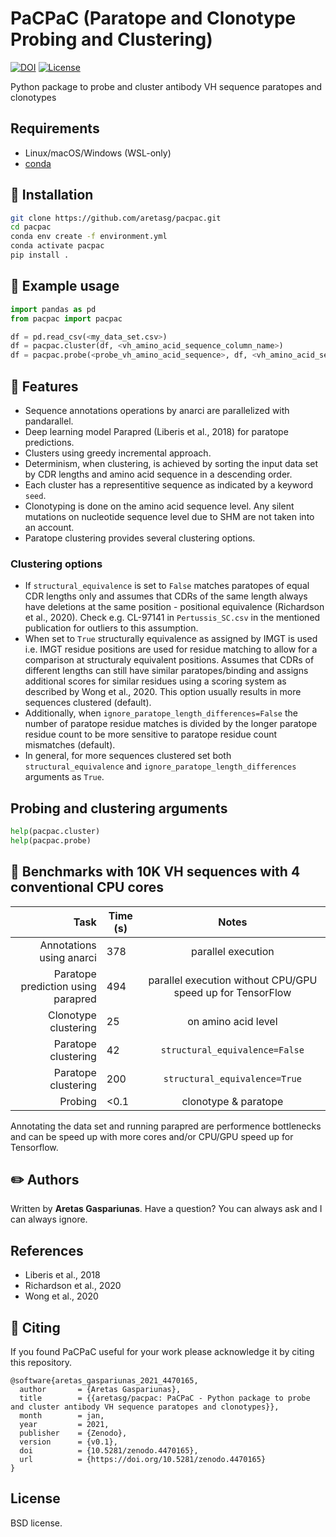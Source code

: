 # PaCPaC (Paratope and Clonotype Probing and Clustering)

[![DOI](https://zenodo.org/badge/DOI/10.5281/zenodo.4470165.svg)](https://doi.org/10.5281/zenodo.4470165)
[![License](https://img.shields.io/badge/License-BSD%203--Clause-blue.svg)](https://opensource.org/licenses/BSD-3-Clause)

Python package to probe and cluster antibody VH sequence paratopes and clonotypes

## Requirements
* Linux/macOS/Windows (WSL-only)
* [conda](https://docs.conda.io/en/latest/miniconda.html)

## :rocket: Installation
```bash
git clone https://github.com/aretasg/pacpac.git
cd pacpac
conda env create -f environment.yml
conda activate pacpac
pip install .
```

## :snake: Example usage
```python
import pandas as pd
from pacpac import pacpac

df = pd.read_csv(<my_data_set.csv>)
df = pacpac.cluster(df, <vh_amino_acid_sequence_column_name>)
df = pacpac.probe(<probe_vh_amino_acid_sequence>, df, <vh_amino_acid_sequence_column_name>)
```

## :gem: Features
* Sequence annotations operations by anarci are parallelized with pandarallel.
* Deep learning model Parapred (Liberis et al., 2018) for paratope predictions.
* Clusters using greedy incremental approach.
* Determinism, when clustering, is achieved by sorting the input data set by CDR lengths and amino acid sequence in a descending order.
* Each cluster has a representitive sequence as indicated by a keyword `seed`.
* Clonotyping is done on the amino acid sequence level. Any silent mutations on nucleotide sequence level due to SHM are not taken into an account.
* Paratope clustering provides several clustering options.

### Clustering options
* If `structural_equivalence` is set to `False` matches paratopes of equal CDR lengths only and assumes that CDRs of the same length always have deletions at the same position - positional equivalence (Richardson et al., 2020). Check e.g. CL-97141 in `Pertussis_SC.csv` in the mentioned publication for outliers to this assumption.
* When set to `True` structurally equivalence as assigned by IMGT is used i.e. IMGT residue positions are used for residue matching to allow for a comparison at structuraly equivalent positions. Assumes that CDRs of different lengths can still have similar paratopes/binding and assigns additional scores for similar residues using a scoring system as described by Wong et al., 2020. This option usually results in more sequences clustered (default).
* Additionally, when `ignore_paratope_length_differences=False` the number of paratope residue matches is divided by the longer paratope residue count to be more sensitive to paratope residue count mismatches (default).
* In general, for more sequences clustered set both `structural_equivalence` and `ignore_paratope_length_differences` arguments as `True`.

## Probing and clustering arguments
```python
help(pacpac.cluster)
help(pacpac.probe)
```

## :checkered_flag: Benchmarks with 10K VH sequences with 4 conventional CPU cores
| Task | Time (s) | Notes |
| -----------: | ----------------- | :----------: |
| Annotations using anarci | 378 | parallel execution |
| Paratope prediction using parapred | 494 | parallel execution without CPU/GPU speed up for TensorFlow |
| Clonotype clustering | 25 | on amino acid level |
| Paratope clustering | 42 | `structural_equivalence=False` |
| Paratope clustering | 200 | `structural_equivalence=True` |
| Probing | <0.1 | clonotype & paratope |

Annotating the data set and running parapred are performence bottlenecks and can be speed up with more cores and/or CPU/GPU speed up for Tensorflow.

## :pencil2: Authors
Written by **Aretas Gaspariunas**. Have a question? You can always ask and I can always ignore.

## References
- Liberis et al., 2018
- Richardson et al., 2020
- Wong et al., 2020

## :apple: Citing
If you found PaCPaC useful for your work please acknowledge it by citing this repository.
```
@software{aretas_gaspariunas_2021_4470165,
  author       = {Aretas Gaspariunas},
  title        = {{aretasg/pacpac: PaCPaC - Python package to probe and cluster antibody VH sequence paratopes and clonotypes}},
  month        = jan,
  year         = 2021,
  publisher    = {Zenodo},
  version      = {v0.1},
  doi          = {10.5281/zenodo.4470165},
  url          = {https://doi.org/10.5281/zenodo.4470165}
}
```

## License
BSD license.
